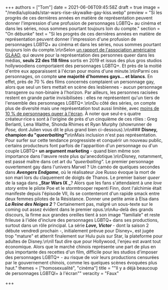 +++
authors = ["Tom"]
date = 2021-06-06T09:45:58Z
draft = true
image = "/media/uploads/star-wars-rise-skywalke-gay-kiss.webp"
preview = "Si les progrès de ces dernières années en matière de représentation peuvent donner l'impression d'une profusion de personnages LGBTQ+ au cinéma et dans les séries, nous sommes pourtant toujours loin du compte."
section = "On débunke"
text = "Si les progrès de ces dernières années en matière de représentation peuvent donner l'impression d'une profusion de personnages LGBTQ+ au cinéma et dans les séries, nous sommes pourtant toujours loin du compte.\n\nSelon [un rapport de l'association américaine GLAAD](https://www.glaad.org/blog/glaads-studio-responsibility-index-sees-highest-recorded-percentage-lgbtq-films-racial), qui œuvre pour la représentation des personnes queer dans les médias, **seuls 22 des 118 films** sortis en 2019 et issus des plus gros studios hollywoodiens comportaient des personnages LGBTQ+. Et près de la moitié d'entre eux apparaissent à l'écran pour moins d'une minute.\n\nParmi ces personnages, on compte **une majorité d'hommes gays... et blancs**. En effet, près de 70 % des films concernés comptaient un personnage gay, alors que seul un tiers mettait en scène des lesbiennes - aucun personnage transgenre ou non-binaire à l'horizon. Par ailleurs, les personnes racisées restent en grande partie invisibilisées : elles ne représentent qu'un tiers de l'ensemble des personnages LGBTQ+.\n\nDu côté des séries, on compte plus de diversité mais une représentation tout aussi limitée, avec [moins de 10 % de personnages queer à l'écran](https://www.glaad.org/releases/glaads-where-we-are-tv-2020-2021-report-despite-tumultuous-year-television-lgbtq). À noter que seul·e·s quatre créateur·rice·s sont à l'origine de près d'un cinquième de ces rôles : Greg Berlanti, Lena Waithe, Shonda Rhimes et Ryan Murphy (showrunner de _Pose,_ dont Julien vous dit le plus grand bien ci-dessous).\n\n### **Disney, champion du \"_queerbaiting\"_**\n\nMais inclusion n'est pas représentation. Pour surfer sur cette tendance progressiste et conquérir un nouveau public, certains producteurs font parfois de l'apparition d'un personnage ou d'un couple LGBTQ+ **un argument marketing** - quand bien même son importance dans l'œuvre reste plus qu'anecdotique.\n\nDisney, notamment, est passé maître dans cet art du _\"queerbaiting\"._ Le premier personnage ouvertement gay dans l'univers Marvel ? Un caméo de quelques secondes dans **_Avengers Endgame_**, où le réalisateur Joe Russo évoque la mort de son mari lors du claquement de doigts de Thanos. Le premier baiser _queer_ de la saga dans **_Star Wars IX _**? Alors que les fans s'attendaient à une _love story_ entre le pilote Poe et le stormtrooper repenti Finn, dont l'alchimie était manifeste depuis l'épisode VII, ils se contenteront d'un rapide smack entre deux femmes pilotes de la Résistance. Donner une petite amie à Elsa dans **_La Reine des Neiges 2_** ? Certainement pas, malgré un sous-texte sur le coming out assez évident dans le premier opus.\n\nAu-delà des grands discours, la firme aux grandes oreilles tient à son image \"familiale\" et reste frileuse à l'idée d'inclure des personnages LGBTQ+ dans ses productions, surtout dans un rôle principal. La série **_Love, Victor_** - dont la saison 2 débute vendredi prochain -, initialement prévue pour Disney+, est jugée trop \"mature\" et atterrit finalement sur Hulu puis sur Star, la plateforme pour adultes de Disney.\n\nIl faut dire que pour Hollywood, l'enjeu est avant tout économique. Alors que le marché chinois représente une part de plus en plus importante des recettes d'un film, difficile pour les studios d'imposer des personnages LGBTQ+ - au risque de voir leurs productions censurées par le gouvernement chinois, comme les quelques scènes évoquées plus haut."
themes = ["homosexualité", "cinéma"]
title = "\"Il y a déjà beaucoup de personnages LGBTQI+ à l'écran\""
veracity = "Faux"

+++
